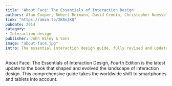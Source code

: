 ```yaml
---
title: 'About Face: The Essentials of Interaction Design'
authors: Alan Cooper, Robert Reimann, David Cronin, Christopher Noessel
link: "https://amzn.to/2KRn3KQ"
pubdate: 2014
category:
- Interaction design
publisher: John Wiley & Sons
image: "about-face.jpg"
intro: The essential interaction design guide, fully revised and updated for the mobile age.
---
```

About Face: The Essentials of Interaction Design, Fourth Edition is the latest update to the book that shaped and evolved the landscape of interaction design. This comprehensive guide takes the worldwide shift to smartphones and tablets into account. 